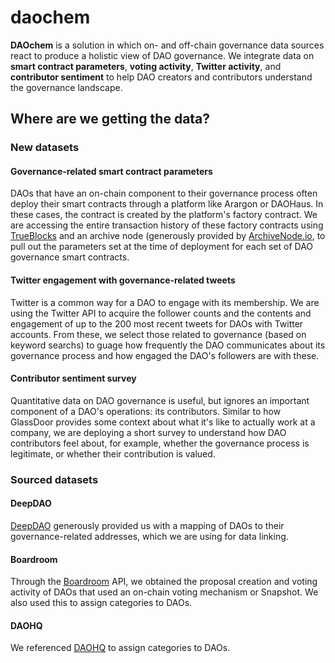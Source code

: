 # daochem
**DAOchem** is a solution in which on- and off-chain governance data sources react to produce a holistic view of DAO governance. We integrate data on **smart contract parameters**, **voting activity**, **Twitter activity**, and **contributor sentiment** to help DAO creators and contributors understand the governance landscape.

## Where are we getting the data?
### New datasets
#### Governance-related smart contract parameters
DAOs that have an on-chain component to their governance process often deploy their smart contracts through a platform like Arargon or DAOHaus. In these cases, the contract is created by the platform's factory contract. We are accessing the entire transaction history of these factory contracts using [TrueBlocks](https://trueblocks.io/) and an archive node (generously provided by [ArchiveNode.io](https://archivenode.io/), to pull out the parameters set at the time of deployment for each set of DAO governance smart contracts.
#### Twitter engagement with governance-related tweets
Twitter is a common way for a DAO to engage with its membership. We are using the Twitter API to acquire the follower counts and the contents and engagement of up to the 200 most recent tweets for DAOs with Twitter accounts. From these, we select those related to governance (based on keyword searchs) to guage how frequently the DAO communicates about its governance process and how engaged the DAO's followers are with these.
#### Contributor sentiment survey
Quantitative data on DAO governance is useful, but ignores an important component of a DAO's operations: its contributors. Similar to how GlassDoor provides some context about what it's like to actually work at a company, we are deploying a short survey to understand how DAO contributors feel about, for example, whether the governance process is legitimate, or whether their contribution is valued.
### Sourced datasets
#### DeepDAO
[DeepDAO](https://archivenode.io/) generously provided us with a mapping of DAOs to their governance-related addresses, which we are using for data linking.
#### Boardroom
Through the [Boardroom](https://www.boardroom.info/) API, we obtained the proposal creation and voting activity of DAOs that used an on-chain voting mechanism or Snapshot. We also used this to assign categories to DAOs.
#### DAOHQ
We referenced [DAOHQ](https://www.daohq.co/) to assign categories to DAOs.
